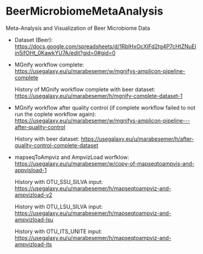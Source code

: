 # BeerMicrobiomeMetaAnalysis
Meta-Analysis and Visualization of Beer Microbiome Data

- Dataset (Beer): https://docs.google.com/spreadsheets/d/1RblHxOcXIFd2tg4P7cHtZNuElin5ifOHt_0KawkYU7A/edit?gid=0#gid=0 

- MGnify workflow complete: https://usegalaxy.eu/u/marabesemer/w/mgnifys-amplicon-pipeline-complete

  History of MGnify workflow complete with beer dataset: https://usegalaxy.eu/u/marabesemer/h/mgnify-complete-dataset-1


- MGnify workflow after quality control (if complete workflow failed to not run the coplete workflow again): https://usegalaxy.eu/u/marabesemer/w/mgnifys-amplicon-pipeline---after-quality-control

  History with beer dataset: https://usegalaxy.eu/u/marabesemer/h/after-quality-control-complete-dataset


- mapseqToAmpviz and AmpvizLoad worfklow: https://usegalaxy.eu/u/marabesemer/w/copy-of-mapseqtoampvis-and-appvisload-1

  History with OTU_SSU_SILVA input: https://usegalaxy.eu/u/marabesemer/h/mapseqtoampviz-and-ampvizload-v2

  History with OTU_LSU_SILVA input: https://usegalaxy.eu/u/marabesemer/h/mapseqtoampviz-and-ampvizload-lsu

  History with OTU_ITS_UNITE input: https://usegalaxy.eu/u/marabesemer/h/mapseqtoampviz-and-ampvizload-its 
